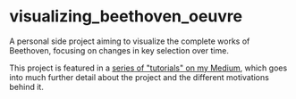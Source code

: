 # visualizing_beethoven_oeuvre

A personal side project aiming to visualize the complete works of Beethoven, focusing on changes in key selection over time.

This project is featured in a [series of "tutorials" on my Medium]([https://medium.com/@mzhang13/visualizing-beethovens-oeuvre-part-i-scraping-and-cleaning-data-from-imsl-77ecb124002d]), which goes into much further detail about the project and the different motivations behind it.
